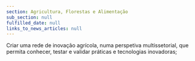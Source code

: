 ```yaml
---
section: Agricultura, Florestas e Alimentação
sub_section: null
fulfilled_date: null
links_to_news_articles: null
---
```


Criar uma rede de inovação agrícola, numa perspetiva multissetorial, que permita conhecer, testar e validar práticas e tecnologias inovadoras;